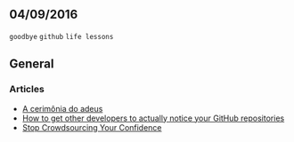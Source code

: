 04/09/2016
----------

`goodbye` `github` `life lessons`

## General

### Articles

- [A cerimônia do adeus](http://www.contextolivre.com.br/2014/12/a-cerimonia-do-adeus.html)
- [How to get other developers to actually notice your GitHub repositories](https://medium.freecodecamp.com/getting-others-to-notice-your-github-repository-697f24539455)
- [Stop Crowdsourcing Your Confidence](https://medium.com/art-of-practicality/stop-crowdsourcing-your-confidence-8153eb38b841)

